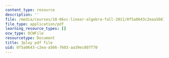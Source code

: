 ```yaml
---
content_type: resource
description: ''
file: /media/courses/18-06sc-linear-algebra-fall-2011/0f5a0643c2eaa5667603aa39ec807f70_AMLekTJR5_U.pdf
file_type: application/pdf
learning_resource_types: []
ocw_type: OCWFile
resourcetype: Document
title: 3play pdf file
uid: 0f5a0643-c2ea-a566-7603-aa39ec807f70
---
```

